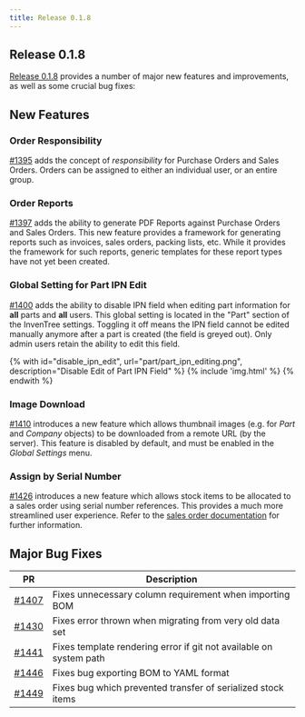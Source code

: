 ```yaml
---
title: Release 0.1.8
---
```


## Release 0.1.8

[Release 0.1.8](https://github.com/inventree/InvenTree/releases/tag/0.1.8) provides a number of major new features and improvements, as well as some crucial bug fixes:

## New Features

### Order Responsibility

[#1395](https://github.com/inventree/InvenTree/pull/1395) adds the concept of *responsibility* for Purchase Orders and Sales Orders. Orders can be assigned to either an individual user, or an entire group.

### Order Reports

[#1397](https://github.com/inventree/InvenTree/pull/1397) adds the ability to generate PDF Reports against Purchase Orders and Sales Orders. This new feature provides a framework for generating reports such as invoices, sales orders, packing lists, etc. While it provides the framework for such reports, generic templates for these report types have not yet been created.

### Global Setting for Part IPN Edit
[#1400](https://github.com/inventree/InvenTree/pull/1400) adds the ability to disable IPN field when editing part information for **all** parts and **all** users. This global setting is located in the "Part" section of the InvenTree settings. Toggling it off means the IPN field cannot be edited manually anymore after a part is created (the field is greyed out). Only admin users retain the ability to edit this field.

{% with id="disable_ipn_edit", url="part/part_ipn_editing.png", description="Disable Edit of Part IPN Field" %}
{% include 'img.html' %}
{% endwith %}

### Image Download

[#1410](https://github.com/inventree/InvenTree/pull/1410) introduces a new feature which allows thumbnail images (e.g. for *Part* and *Company* objects) to be downloaded from a remote URL (by the server). This feature is disabled by default, and must be enabled in the *Global Settings* menu.

### Assign by Serial Number

[#1426](https://github.com/inventree/InvenTree/pull/1426) introduces a new feature which allows stock items to be allocated to a sales order using serial number references. This provides a much more streamlined user experience. Refer to the [sales order documentation](../sales/sales_order.md) for further information.

## Major Bug Fixes

| PR | Description |
| --- | --- |
| [#1407](https://github.com/inventree/InvenTree/pull/1407) | Fixes unnecessary column requirement when importing BOM |
| [#1430](https://github.com/inventree/InvenTree/pull/1430) | Fixes error thrown when migrating from very old data set |
| [#1441](https://github.com/inventree/InvenTree/pull/1441) | Fixes template rendering error if git not available on system path |
| [#1446](https://github.com/inventree/InvenTree/pull/1446) | Fixes bug exporting BOM to YAML format |
| [#1449](https://github.com/inventree/InvenTree/pull/1449) | Fixes bug which prevented transfer of serialized stock items |
